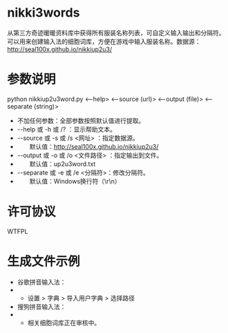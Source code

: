 # nikki3words
从第三方奇迹暖暖资料库中获得所有服装名称列表，可自定义输入输出和分隔符。可以用来创建输入法的细胞词库，方便在游戏中输入服装名称。数据源：http://seal100x.github.io/nikkiup2u3/

# 参数说明

python nikkiup2u3word.py <--help> <--source (url)> <--output (file)> <--separate (string)>

- 不加任何参数：全部参数按照默认值进行提取。
- --help 或 -h 或 /? ：显示帮助文本。
- --source 或 -s 或 /s <网址> ：指定数据源。
- 　　默认值：http://seal100x.github.io/nikkiup2u3/
- --output 或 -o 或 /o <文件路径> ：指定输出到文件。
- 　　默认值：up2u3word.txt
- --separate 或 -e 或 /e <分隔符>：修改分隔符。
- 　　默认值：Windows换行符（\r\n）

# 许可协议
WTFPL

# 生成文件示例

- 谷歌拼音输入法：
- - 设置 > 字典 > 导入用户字典 > 选择路径
- 搜狗拼音输入法：
- - 相关细胞词库正在审核中。